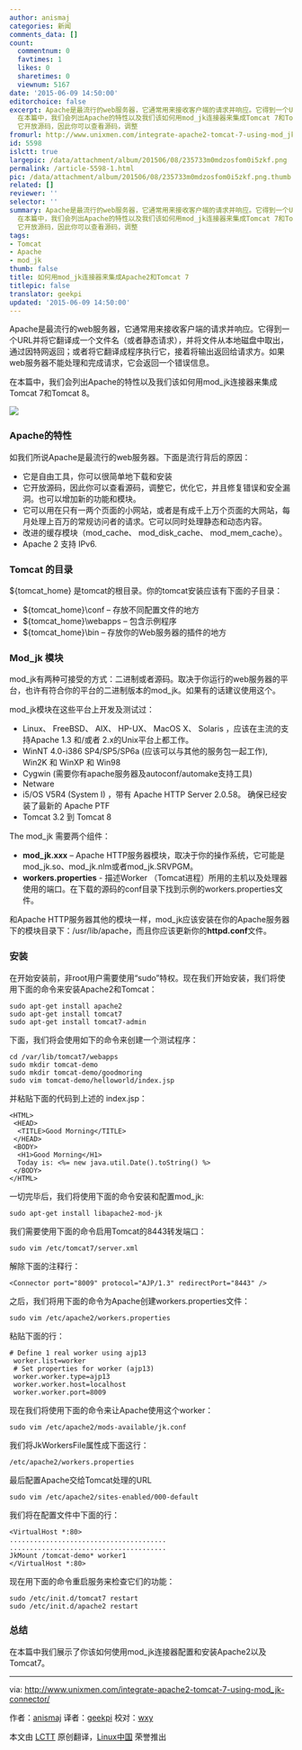 ```yaml
---
author: anismaj
categories: 新闻
comments_data: []
count:
  commentnum: 0
  favtimes: 1
  likes: 0
  sharetimes: 0
  viewnum: 5167
date: '2015-06-09 14:50:00'
editorchoice: false
excerpt: Apache是最流行的web服务器，它通常用来接收客户端的请求并响应。它得到一个URL并将它翻译成一个文件名（或者静态请求），并将文件从本地磁盘中取出，通过因特网返回；或者将它翻译成程序执行它，接着将输出返回给请求方。如果web服务器不能处理和完成请求，它会返回一个错误信息。
  在本篇中，我们会列出Apache的特性以及我们该如何用mod_jk连接器来集成Tomcat 7和Tomcat 8。  Apache的特性 如我们所说Apache是最流行的web服务器。下面是流行背后的原因：  它是自由工具，你可以很简单地下载和安装
  它开放源码，因此你可以查看源码，调整
fromurl: http://www.unixmen.com/integrate-apache2-tomcat-7-using-mod_jk-connector/
id: 5598
islctt: true
largepic: /data/attachment/album/201506/08/235733m0mdzosfom0i5zkf.png
permalink: /article-5598-1.html
pic: /data/attachment/album/201506/08/235733m0mdzosfom0i5zkf.png.thumb.jpg
related: []
reviewer: ''
selector: ''
summary: Apache是最流行的web服务器，它通常用来接收客户端的请求并响应。它得到一个URL并将它翻译成一个文件名（或者静态请求），并将文件从本地磁盘中取出，通过因特网返回；或者将它翻译成程序执行它，接着将输出返回给请求方。如果web服务器不能处理和完成请求，它会返回一个错误信息。
  在本篇中，我们会列出Apache的特性以及我们该如何用mod_jk连接器来集成Tomcat 7和Tomcat 8。  Apache的特性 如我们所说Apache是最流行的web服务器。下面是流行背后的原因：  它是自由工具，你可以很简单地下载和安装
  它开放源码，因此你可以查看源码，调整
tags:
- Tomcat
- Apache
- mod_jk
thumb: false
title: 如何用mod_jk连接器来集成Apache2和Tomcat 7
titlepic: false
translator: geekpi
updated: '2015-06-09 14:50:00'
---
```


Apache是最流行的web服务器，它通常用来接收客户端的请求并响应。它得到一个URL并将它翻译成一个文件名（或者静态请求），并将文件从本地磁盘中取出，通过因特网返回；或者将它翻译成程序执行它，接着将输出返回给请求方。如果web服务器不能处理和完成请求，它会返回一个错误信息。


在本篇中，我们会列出Apache的特性以及我们该如何用mod\_jk连接器来集成Tomcat 7和Tomcat 8。


![](/data/attachment/album/201506/08/235733m0mdzosfom0i5zkf.png)


### Apache的特性


如我们所说Apache是最流行的web服务器。下面是流行背后的原因：


* 它是自由工具，你可以很简单地下载和安装
* 它开放源码，因此你可以查看源码，调整它，优化它，并且修复错误和安全漏洞。也可以增加新的功能和模块。
* 它可以用在只有一两个页面的小网站，或者是有成千上万个页面的大网站，每月处理上百万的常规访问者的请求。它可以同时处理静态和动态内容。
* 改进的缓存模块（mod\_cache、 mod\_disk\_cache、 mod\_mem\_cache）。
* Apache 2 支持 IPv6.


### Tomcat 的目录


${tomcat\_home} 是tomcat的根目录。你的tomcat安装应该有下面的子目录：


* ${tomcat\_home}\conf – 存放不同配置文件的地方
* ${tomcat\_home}\webapps – 包含示例程序
* ${tomcat\_home}\bin – 存放你的Web服务器的插件的地方


### Mod\_jk 模块


mod\_jk有两种可接受的方式：二进制或者源码。取决于你运行的web服务器的平台，也许有符合你的平台的二进制版本的mod\_jk。如果有的话建议使用这个。


mod\_jk模块在这些平台上开发及测试过：


* Linux、 FreeBSD、 AIX、 HP-UX、 MacOS X、 Solaris ，应该在主流的支持Apache 1.3 和/或者 2.x的Unix平台上都工作。
* WinNT 4.0-i386 SP4/SP5/SP6a (应该可以与其他的服务包一起工作), Win2K 和 WinXP 和 Win98
* Cygwin (需要你有apache服务器及autoconf/automake支持工具)
* Netware
* i5/OS V5R4 (System I) ，带有 Apache HTTP Server 2.0.58。 确保已经安装了最新的 Apache PTF
* Tomcat 3.2 到 Tomcat 8


The mod\_jk 需要两个组件：


* **mod\_jk.xxx** – Apache HTTP服务器模块，取决于你的操作系统，它可能是mod\_jk.so、mod\_jk.nlm或者mod\_jk.SRVPGM。
* **workers.properties** - 描述Worker （Tomcat进程）所用的主机以及处理器使用的端口。在下载的源码的conf目录下找到示例的workers.properties文件。


和Apache HTTP服务器其他的模块一样，mod\_jk应该安装在你的Apache服务器下的模块目录下：/usr/lib/apache，而且你应该更新你的**httpd.conf**文件。


### 安装


在开始安装前，非root用户需要使用“sudo”特权。现在我们开始安装，我们将使用下面的命令来安装Apache2和Tomcat：



```
sudo apt-get install apache2    
sudo apt-get install tomcat7
sudo apt-get install tomcat7-admin

```

下面，我们将会使用如下的命令来创建一个测试程序：



```
cd /var/lib/tomcat7/webapps
sudo mkdir tomcat-demo
sudo mkdir tomcat-demo/goodmoring
sudo vim tomcat-demo/helloworld/index.jsp

```

并粘贴下面的代码到上述的 index.jsp：



```
<HTML> 
 <HEAD>  
  <TITLE>Good Morning</TITLE> 
 </HEAD> 
 <BODY>  
  <H1>Good Morning</H1>   
  Today is: <%= new java.util.Date().toString() %> 
 </BODY>
</HTML>

```

一切完毕后，我们将使用下面的命令安装和配置mod\_jk:



```
sudo apt-get install libapache2-mod-jk

```

我们需要使用下面的命令启用Tomcat的8443转发端口：



```
sudo vim /etc/tomcat7/server.xml

```

解除下面的注释行：



```
<Connector port="8009" protocol="AJP/1.3" redirectPort="8443" />

```

之后，我们将用下面的命令为Apache创建workers.properties文件：



```
sudo vim /etc/apache2/workers.properties

```

粘贴下面的行：



```
# Define 1 real worker using ajp13 
 worker.list=worker 
 # Set properties for worker (ajp13) 
 worker.worker.type=ajp13 
 worker.worker.host=localhost
 worker.worker.port=8009

```

现在我们将使用下面的命令来让Apache使用这个worker：



```
sudo vim /etc/apache2/mods-available/jk.conf

```

我们将JkWorkersFile属性成下面这行：



```
/etc/apache2/workers.properties

```

最后配置Apache交给Tomcat处理的URL



```
sudo vim /etc/apache2/sites-enabled/000-default

```

我们将在配置文件中下面的行：



```
<VirtualHost *:80>
.......................................
.......................................
JkMount /tomcat-demo* worker1
</VirtualHost *:80>

```

现在用下面的命令重启服务来检查它们的功能：



```
sudo /etc/init.d/tomcat7 restart
sudo /etc/init.d/apache2 restart

```

### 总结


在本篇中我们展示了你该如何使用mod\_jk连接器配置和安装Apache2以及Tomcat7。




---


via: <http://www.unixmen.com/integrate-apache2-tomcat-7-using-mod_jk-connector/>


作者：[anismaj](http://www.unixmen.com/author/anis/) 译者：[geekpi](https://github.com/geekpi) 校对：[wxy](https://github.com/wxy)


本文由 [LCTT](https://github.com/LCTT/TranslateProject) 原创翻译，[Linux中国](http://linux.cn/) 荣誉推出